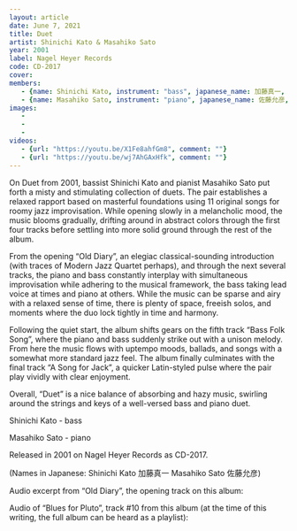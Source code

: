 ```yaml
---
layout: article
date: June 7, 2021
title: Duet
artist: Shinichi Kato & Masahiko Sato
year: 2001
label: Nagel Heyer Records
code: CD-2017
cover: 
members:
   - {name: Shinichi Kato, instrument: "bass", japanese_name: 加藤真一, url: "https://katoshinichi.net/"}
   - {name: Masahiko Sato, instrument: "piano", japanese_name: 佐藤允彦, url: "http://www.mmjp.or.jp/m_satoh/"}
images:
   - 
   - 
   - 
videos: 
   - {url: "https://youtu.be/X1Fe8ahfGm8", comment: ""}
   - {url: "https://youtu.be/wj7AhGAxHfk", comment: ""}
---
```

On Duet from 2001, bassist Shinichi Kato and pianist Masahiko Sato put forth a misty and stimulating collection of duets. The pair establishes a relaxed rapport based on masterful foundations using 11 original songs for roomy jazz improvisation. While opening slowly in a melancholic mood, the music blooms gradually, drifting around in abstract colors through the first four tracks before settling into more solid ground through the rest of the album.

From the opening “Old Diary”, an elegiac classical-sounding introduction (with traces of Modern Jazz Quartet perhaps), and through the next several tracks, the piano and bass constantly interplay with simultaneous improvisation while adhering to the musical framework, the bass taking lead voice at times and piano at others. While the music can be sparse and airy with a relaxed sense of time, there is plenty of space, freeish solos, and moments where the duo lock tightly in time and harmony.

Following the quiet start, the album shifts gears on the fifth track “Bass Folk Song”, where the piano and bass suddenly strike out with a unison melody. From here the music flows with uptempo moods, ballads, and songs with a somewhat more standard jazz feel. The album finally culminates with the final track “A Song for Jack”, a quicker Latin-styled pulse where the pair play vividly with clear enjoyment.

Overall, “Duet” is a nice balance of absorbing and hazy music, swirling around the strings and keys of a well-versed bass and piano duet.

Shinichi Kato - bass

Masahiko Sato - piano

Released in 2001 on Nagel Heyer Records as CD-2017.

(Names in Japanese: Shinichi Kato 加藤真一 Masahiko Sato 佐藤允彦)

Audio excerpt from “Old Diary”, the opening track on this album:



Audio of “Blues for Pluto”, track #10 from this album (at the time of this writing, the full album can be heard as a playlist):




